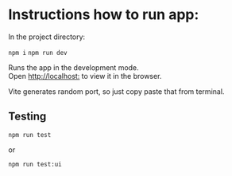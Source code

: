 # Instructions how to run app:


In the project directory:

`npm i`
`npm run dev`

Runs the app in the development mode.\
Open [http://localhost:](http://localhost:) to view it in the browser.

Vite generates random port, so just copy paste that from terminal.


## Testing

`npm run test` 

or

`npm run test:ui`
